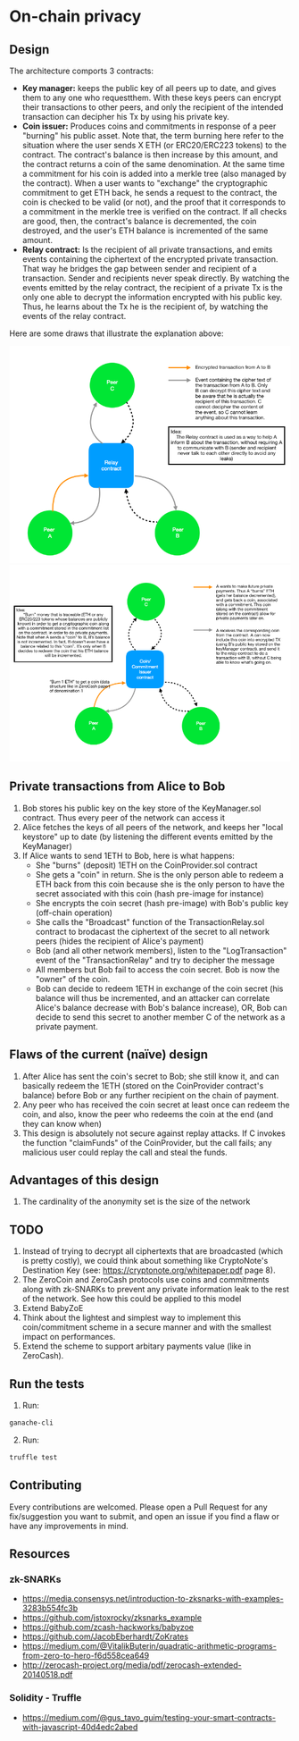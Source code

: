 # On-chain privacy

## Design

The architecture comports 3 contracts:
- **Key manager:** keeps the public key of all peers up to date, and gives them to any one who requestthem. With these keys peers can encrypt their transactions to other peers, and only the recipient of the intended transaction can decipher his Tx by using his private key.
- **Coin issuer:** Produces coins and commitments in response of a peer "burning" his public asset. Note that, the term burning here refer to the situation where the user sends X ETH (or ERC20/ERC223 tokens) to the contract. The contract's balance is then increase by this amount, and the contract returns a coin of the same denomination. At the same time a commitment for his coin is added into a merkle tree (also managed by the contract). 
When a user wants to "exchange" the cryptographic commitment to get ETH back, he sends a request to the contract, the coin is checked to be valid (or not), and the proof that it corresponds to a commitment in the merkle tree is verified on the contract. If all checks are good, then, the contract's balance is decremented, the coin destroyed, and the user's ETH balance is incremented of the same amount.
- **Relay contract:** Is the recipient of all private transactions, and emits events containing the ciphertext of the encrypted private transaction. That way he bridges the gap between sender and recipient of a transaction. Sender and recipients never speak directly. By watching the events emitted by the relay contract, the recipient of a private Tx is the only one able to decrypt the information encrypted with his public key. Thus, he learns about the Tx he is the recipient of, by watching the events of the relay contract.

Here are some draws that illustrate the explanation above:

![relay contract](./.github/relayContract.png)
![coin issuer contract](./.github/coinIssuerContract.png)

## Private transactions from Alice to Bob

1. Bob stores his public key on the key store of the KeyManager.sol contract. Thus every peer of the network can access it
2. Alice fetches the keys of all peers of the network, and keeps her "local keystore" up to date (by listening the different events emitted by the KeyManager)
3. If Alice wants to send 1ETH to Bob, here is what happens:
    - She "burns" (deposit) 1ETH on the CoinProvider.sol contract
    - She gets a "coin" in return. She is the only person able to redeem a ETH back from this coin because she is the only person to have the secret associated with this coin (hash pre-image for instance)
    - She encrypts the coin secret (hash pre-image) with Bob's public key (off-chain operation)
    - She calls the "Broadcast" function of the TransactionRelay.sol contract to brodacast the ciphertext of the secret to all network peers (hides the recipient of Alice's payment)
    - Bob (and all other network members), listen to the "LogTransaction" event of the "TransactionRelay" and try to decipher the message
    - All members but Bob fail to access the coin secret. Bob is now the "owner" of the coin.
    - Bob can decide to redeem 1ETH in exchange of the coin secret (his balance will thus be incremented, and an attacker can correlate Alice's balance decrease with Bob's balance increase), OR, Bob can decide to send this secret to another member C of the network as a private payment.

## Flaws of the current (naïve) design

1. After Alice has sent the coin's secret to Bob; she still know it, and can basically redeem the 1ETH (stored on the CoinProvider contract's balance) before Bob or any further recipient on the chain of payment.
2. Any peer who has received the coin secret at least once can redeem the coin, and also, know the peer who redeems the coin at the end (and they can know when)
3. This design is absolutely not secure against replay attacks. If C invokes the function "claimFunds" of the CoinProvider, but the call fails; any malicious user could replay the call and steal the funds.

## Advantages of this design

1. The cardinality of the anonymity set is the size of the network

## TODO

1. Instead of trying to decrypt all ciphertexts that are broadcasted (which is pretty costly), we could think about something like CryptoNote's Destination Key (see: https://cryptonote.org/whitepaper.pdf page 8).
2. The ZeroCoin and ZeroCash protocols use coins and commitments along with zk-SNARKs to prevent any private information leak to the rest of the network. See how this could be applied to this model
3. Extend BabyZoE
4. Think about the lightest and simplest way to implement this coin/commitment scheme in a secure manner and with the smallest impact on performances.
5. Extend the scheme to support arbitary payments value (like in ZeroCash).

## Run the tests

1. Run:
```bash
ganache-cli
```

2. Run:
```bash
truffle test
```

## Contributing

Every contributions are welcomed. 
Please open a Pull Request for any fix/suggestion you want to submit, and open an issue if you find a flaw or have any improvements in mind.

## Resources

### zk-SNARKs

- https://media.consensys.net/introduction-to-zksnarks-with-examples-3283b554fc3b
- https://github.com/jstoxrocky/zksnarks_example
- https://github.com/zcash-hackworks/babyzoe
- https://github.com/JacobEberhardt/ZoKrates
- https://medium.com/@VitalikButerin/quadratic-arithmetic-programs-from-zero-to-hero-f6d558cea649
- http://zerocash-project.org/media/pdf/zerocash-extended-20140518.pdf

### Solidity - Truffle

- https://medium.com/@gus_tavo_guim/testing-your-smart-contracts-with-javascript-40d4edc2abed
